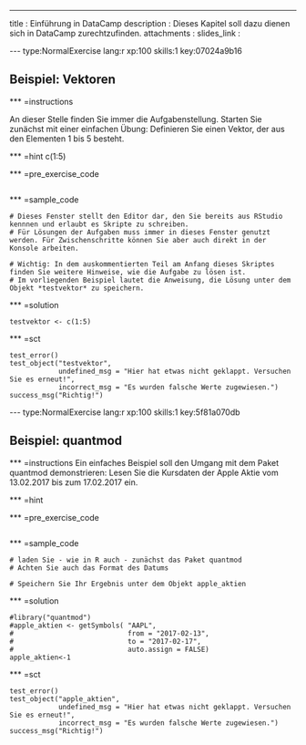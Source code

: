 ---
title       : Einführung in DataCamp
description : Dieses Kapitel soll dazu dienen sich in DataCamp zurechtzufinden.
attachments :
  slides_link : 

--- type:NormalExercise lang:r xp:100 skills:1 key:07024a9b16
## Beispiel: Vektoren

*** =instructions

An dieser Stelle finden Sie immer die Aufgabenstellung. Starten Sie zunächst mit einer einfachen Übung: Definieren Sie einen Vektor, der aus den Elementen 1 bis 5 besteht.


*** =hint
c(1:5)

*** =pre_exercise_code
```{r}

```

*** =sample_code
```{r}
# Dieses Fenster stellt den Editor dar, den Sie bereits aus RStudio kennnen und erlaubt es Skripte zu schreiben.
# Für Lösungen der Aufgaben muss immer in dieses Fenster genutzt werden. Für Zwischenschritte können Sie aber auch direkt in der Konsole arbeiten.

# Wichtig: In dem auskommentierten Teil am Anfang dieses Skriptes finden Sie weitere Hinweise, wie die Aufgabe zu lösen ist.
# Im vorliegenden Beispiel lautet die Anweisung, die Lösung unter dem Objekt *testvektor* zu speichern.
```

*** =solution
```{r}
testvektor <- c(1:5)
```

*** =sct
```{r}
test_error()
test_object("testvektor",
            undefined_msg = "Hier hat etwas nicht geklappt. Versuchen Sie es erneut!",
            incorrect_msg = "Es wurden falsche Werte zugewiesen.")
success_msg("Richtig!")
```



--- type:NormalExercise lang:r xp:100 skills:1 key:5f81a070db
## Beispiel: quantmod


*** =instructions
Ein einfaches Beispiel soll den Umgang mit dem Paket quantmod demonstrieren: Lesen Sie die Kursdaten der Apple Aktie vom 13.02.2017 bis zum 17.02.2017 ein.


*** =hint

*** =pre_exercise_code
```{r}

```

*** =sample_code
```{r}
# laden Sie - wie in R auch - zunächst das Paket quantmod
# Achten Sie auch das Format des Datums

# Speichern Sie Ihr Ergebnis unter dem Objekt apple_aktien
```

*** =solution
```{r}
#library("quantmod")
#apple_aktien <- getSymbols( "AAPL", 
#                            from = "2017-02-13",
#                            to = "2017-02-17",
#                            auto.assign = FALSE)
apple_aktien<-1
```

*** =sct
```{r}
test_error()
test_object("apple_aktien",
            undefined_msg = "Hier hat etwas nicht geklappt. Versuchen Sie es erneut!",
            incorrect_msg = "Es wurden falsche Werte zugewiesen.")
success_msg("Richtig!")
```
